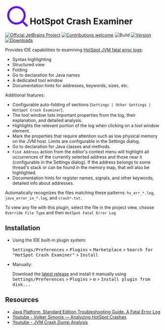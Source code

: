 <img src="src/main/resources/META-INF/pluginIcon.svg" width="80" height="80" alt="icon" align="left"/>

HotSpot Crash Examiner
===

[![Official JetBrains Project][jb-official-svg]][jb-official]
[![Contributions welcome][contributions-welcome-svg]][contributions-welcome]
![Build](https://github.com/JetBrains/HotSpotCrashExaminerPlugin/workflows/Build/badge.svg)
[![Version](https://img.shields.io/jetbrains/plugin/v/PLUGIN_ID.svg)](https://plugins.jetbrains.com/plugin/PLUGIN_ID)
[![Downloads](https://img.shields.io/jetbrains/plugin/d/PLUGIN_ID.svg)](https://plugins.jetbrains.com/plugin/PLUGIN_ID)

<!-- Plugin description -->
Provides IDE capabilities
to examining [HotSpot JVM fatal error logs](https://docs.oracle.com/javase/10/troubleshoot/fatal-error-log.htm):
* Syntax highlighting
* Structured view
* Folding
* Go to declaration for Java names
* A dedicated tool window
* Documentation hints for addresses, keywords, sizes, etc.

Additional features:
* Configurable auto-folding of sections (`Settings | Other Settings | HotSpot Crash Examiner`).
* The tool window lists important properties from the log, their explanation,
  and detailed analysis.
* Highlights the relevant portion of the log when clicking on a tool window element.
* Mark the properties that require attention such as low physical memory on the JVM host.
  Limits are configurable in the Settings dialog.
* Go to declaration for Java classes and methods.
* `Find Address` action from the editor's context menu will highlight all occurrences of the currently selected address
  and those near it (configurable in the Settings dialog).
  If the address belongs to some thread's stack or can be found in the memory map, that will also be highlighted.
* Documentation hints for register names, signals, and other keywords; detailed info about addresses.

Automatically recognizes the files matching these patterns: `hs_err_*.log`, `java_error_in_*.log`, and `crash*.txt`.

To view any file with this plugin, select the file in the project view, choose
`Override File Type` and then `HotSpot Fatal Error Log`
<!-- Plugin description end -->

## Installation

- Using the IDE built-in plugin system:
  
  <kbd>Settings/Preferences</kbd> > <kbd>Plugins</kbd> > <kbd>Marketplace</kbd> > <kbd>Search for "HotSpot Crash Examiner"</kbd> >
  <kbd>Install</kbd>
  
- Manually:

  Download the [latest release](https://github.com/JetBrains/HotSpotCrashExaminerPlugin/releases/latest) and install it manually using
  <kbd>Settings/Preferences</kbd> > <kbd>Plugins</kbd> > <kbd>⚙️</kbd> > <kbd>Install plugin from disk...</kbd>

## Resources

* [Java Platform, Standard Edition Troubleshooting Guide. A Fatal Error Log](https://docs.oracle.com/javase/10/troubleshoot/fatal-error-log.htm)
* [Youtube - Volker Simonis — Analyzing HotSpot Crashes](https://www.youtube.com/watch?v=buPX_nj40Tg&t=3078s)
* [Youtube - JVM Crash Dump Analysis](https://www.youtube.com/watch?v=jd6dJa7tSNU)

<!-- Badges -->
[jb-official]: https://confluence.jetbrains.com/display/ALL/JetBrains+on+GitHub
[jb-official-svg]: https://jb.gg/badges/official.svg

[plugin-repo]: https://github.com/JetBrains/HotSpotCrashExaminerPlugin

[contributions-welcome-svg]: http://img.shields.io/badge/contributions-welcome-brightgreen
[contributions-welcome]: https://github.com/JetBrains/HotSpotCrashExaminerPlugin/blob/master/CONTRIBUTING.md

